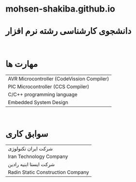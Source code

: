 # mohsen-shakiba.github.io
# دانشجوی کارشناسی رشته نرم افزار
<br>

# مهارت ها
<table>
  <tr><td>AVR Microcontroller (CodeVission Compiler)</td></tr>
  <tr><td>PIC Microcontroller (CCS Compiler)</td></tr>
  <tr><td>C/C++ programming language</td></tr>
  <tr><td>Embedded System Design</td></tr>
 </table><br>

# سوابق کاری
<table>
  <tr><td>شرکت ایران تکنولوژی</td></tr>
  <tr><td>Iran Technology Company</td></tr>
  <tr><td>شرکت ایستا ابنیه رادین</td></tr>
  <tr><td>Radin Static Construction Company</td></tr>
 </table>
